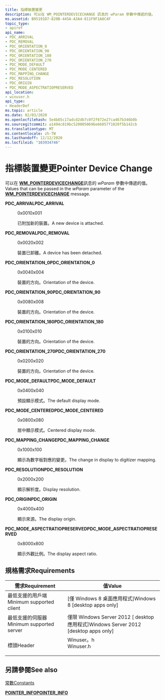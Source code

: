 ```yaml
---
title: 指標裝置變更
description: 可以在 WM_POINTERDEVICECHANGE 訊息的 wParam 參數中傳遞的值。
ms.assetid: B95191D7-820B-445A-A3A4-811F9F1A8C4F
topic_type:
- apiref
api_name:
- PDC_ARRIVAL
- PDC_REMOVAL
- PDC_ORIENTATION_0
- PDC_ORIENTATION_90
- PDC_ORIENTATION_180
- PDC_ORIENTATION_270
- PDC_MODE_DEFAULT
- PDC_MODE_CENTERED
- PDC_MAPPING_CHANGE
- PDC_RESOLUTION
- PDC_ORIGIN
- PDC_MODE_ASPECTRATIOPRESERVED
api_location:
- winuser.h
api_type:
- HeaderDef
ms.topic: article
ms.date: 02/03/2020
ms.openlocfilehash: 5e4b85c17adcd2db7c0f2f672e27ca467b346b0b
ms.sourcegitcommit: a1494c819bc5200050696e66057f1020f5b142cb
ms.translationtype: MT
ms.contentlocale: zh-TW
ms.lasthandoff: 12/12/2020
ms.locfileid: "103934746"
---
```

# <a name="pointer-device-change"></a><span data-ttu-id="542a0-103">指標裝置變更</span><span class="sxs-lookup"><span data-stu-id="542a0-103">Pointer Device Change</span></span>

<span data-ttu-id="542a0-104">可以在 [**WM_POINTERDEVICECHANGE**](wm-pointerdevicechange.md)訊息的 *wParam* 參數中傳遞的值。</span><span class="sxs-lookup"><span data-stu-id="542a0-104">Values that can be passed in the *wParam* parameter of the [**WM_POINTERDEVICECHANGE**](wm-pointerdevicechange.md) message.</span></span>

<dl> <dt>

<span data-ttu-id="542a0-105"><span id="PDC_ARRIVAL"></span><span id="pdc_arrival"></span>**PDC_ARRIVAL**</span><span class="sxs-lookup"><span data-stu-id="542a0-105"><span id="PDC_ARRIVAL"></span><span id="pdc_arrival"></span>**PDC_ARRIVAL**</span></span>
</dt> <dd> <dl> <dt>

<span data-ttu-id="542a0-106">0x001</span><span class="sxs-lookup"><span data-stu-id="542a0-106">0x001</span></span>
</dt> <dt>



<span data-ttu-id="542a0-107">已附加新的裝置。</span><span class="sxs-lookup"><span data-stu-id="542a0-107">A new device is attached.</span></span>


</dt> </dl> </dd> <dt>

<span data-ttu-id="542a0-108"><span id="PDC_REMOVAL"></span><span id="pdc_removal"></span>**PDC_REMOVAL**</span><span class="sxs-lookup"><span data-stu-id="542a0-108"><span id="PDC_REMOVAL"></span><span id="pdc_removal"></span>**PDC_REMOVAL**</span></span>
</dt> <dd> <dl> <dt>

<span data-ttu-id="542a0-109">0x002</span><span class="sxs-lookup"><span data-stu-id="542a0-109">0x002</span></span>
</dt> <dt>



<span data-ttu-id="542a0-110">裝置已卸離。</span><span class="sxs-lookup"><span data-stu-id="542a0-110">A device has been detached.</span></span>


</dt> </dl> </dd> <dt>

<span data-ttu-id="542a0-111"><span id="PDC_ORIENTATION_0"></span><span id="pdc_orientation_0"></span>**PDC_ORIENTATION_0**</span><span class="sxs-lookup"><span data-stu-id="542a0-111"><span id="PDC_ORIENTATION_0"></span><span id="pdc_orientation_0"></span>**PDC_ORIENTATION_0**</span></span>
</dt> <dd> <dl> <dt>

<span data-ttu-id="542a0-112">0x004</span><span class="sxs-lookup"><span data-stu-id="542a0-112">0x004</span></span>
</dt> <dt>



<span data-ttu-id="542a0-113">裝置的方向。</span><span class="sxs-lookup"><span data-stu-id="542a0-113">Orientation of the device.</span></span>


</dt> </dl> </dd> <dt>

<span data-ttu-id="542a0-114"><span id="PDC_ORIENTATION_90"></span><span id="pdc_orientation_90"></span>**PDC_ORIENTATION_90**</span><span class="sxs-lookup"><span data-stu-id="542a0-114"><span id="PDC_ORIENTATION_90"></span><span id="pdc_orientation_90"></span>**PDC_ORIENTATION_90**</span></span>
</dt> <dd> <dl> <dt>

<span data-ttu-id="542a0-115">0x008</span><span class="sxs-lookup"><span data-stu-id="542a0-115">0x008</span></span>
</dt> <dt>



<span data-ttu-id="542a0-116">裝置的方向。</span><span class="sxs-lookup"><span data-stu-id="542a0-116">Orientation of the device.</span></span>


</dt> </dl> </dd> <dt>

<span data-ttu-id="542a0-117"><span id="PDC_ORIENTATION_180"></span><span id="pdc_orientation_180"></span>**PDC_ORIENTATION_180**</span><span class="sxs-lookup"><span data-stu-id="542a0-117"><span id="PDC_ORIENTATION_180"></span><span id="pdc_orientation_180"></span>**PDC_ORIENTATION_180**</span></span>
</dt> <dd> <dl> <dt>

<span data-ttu-id="542a0-118">0x010</span><span class="sxs-lookup"><span data-stu-id="542a0-118">0x010</span></span>
</dt> <dt>



<span data-ttu-id="542a0-119">裝置的方向。</span><span class="sxs-lookup"><span data-stu-id="542a0-119">Orientation of the device.</span></span>


</dt> </dl> </dd> <dt>

<span data-ttu-id="542a0-120"><span id="PDC_ORIENTATION_270"></span><span id="pdc_orientation_270"></span>**PDC_ORIENTATION_270**</span><span class="sxs-lookup"><span data-stu-id="542a0-120"><span id="PDC_ORIENTATION_270"></span><span id="pdc_orientation_270"></span>**PDC_ORIENTATION_270**</span></span>
</dt> <dd> <dl> <dt>

<span data-ttu-id="542a0-121">0x020</span><span class="sxs-lookup"><span data-stu-id="542a0-121">0x020</span></span>
</dt> <dt>



<span data-ttu-id="542a0-122">裝置的方向。</span><span class="sxs-lookup"><span data-stu-id="542a0-122">Orientation of the device.</span></span>


</dt> </dl> </dd> <dt>

<span data-ttu-id="542a0-123"><span id="PDC_MODE_DEFAULT"></span><span id="pdc_mode_default"></span>**PDC_MODE_DEFAULT**</span><span class="sxs-lookup"><span data-stu-id="542a0-123"><span id="PDC_MODE_DEFAULT"></span><span id="pdc_mode_default"></span>**PDC_MODE_DEFAULT**</span></span>
</dt> <dd> <dl> <dt>

<span data-ttu-id="542a0-124">0x040</span><span class="sxs-lookup"><span data-stu-id="542a0-124">0x040</span></span>
</dt> <dt>



<span data-ttu-id="542a0-125">預設顯示模式。</span><span class="sxs-lookup"><span data-stu-id="542a0-125">The default display mode.</span></span>


</dt> </dl> </dd> <dt>

<span data-ttu-id="542a0-126"><span id="PDC_MODE_CENTERED"></span><span id="pdc_mode_centered"></span>**PDC_MODE_CENTERED**</span><span class="sxs-lookup"><span data-stu-id="542a0-126"><span id="PDC_MODE_CENTERED"></span><span id="pdc_mode_centered"></span>**PDC_MODE_CENTERED**</span></span>
</dt> <dd> <dl> <dt>

<span data-ttu-id="542a0-127">0x080</span><span class="sxs-lookup"><span data-stu-id="542a0-127">0x080</span></span>
</dt> <dt>



<span data-ttu-id="542a0-128">居中顯示模式。</span><span class="sxs-lookup"><span data-stu-id="542a0-128">Centered display mode.</span></span>


</dt> </dl> </dd> <dt>

<span data-ttu-id="542a0-129"><span id="PDC_MAPPING_CHANGE"></span><span id="pdc_mapping_change"></span>**PDC_MAPPING_CHANGE**</span><span class="sxs-lookup"><span data-stu-id="542a0-129"><span id="PDC_MAPPING_CHANGE"></span><span id="pdc_mapping_change"></span>**PDC_MAPPING_CHANGE**</span></span>
</dt> <dd> <dl> <dt>

<span data-ttu-id="542a0-130">0x100</span><span class="sxs-lookup"><span data-stu-id="542a0-130">0x100</span></span>
</dt> <dt>



<span data-ttu-id="542a0-131">顯示為數字板對應的變更。</span><span class="sxs-lookup"><span data-stu-id="542a0-131">The change in display to digitizer mapping.</span></span>


</dt> </dl> </dd> <dt>

<span data-ttu-id="542a0-132"><span id="PDC_RESOLUTION"></span><span id="pdc_resolution"></span>**PDC_RESOLUTION**</span><span class="sxs-lookup"><span data-stu-id="542a0-132"><span id="PDC_RESOLUTION"></span><span id="pdc_resolution"></span>**PDC_RESOLUTION**</span></span>
</dt> <dd> <dl> <dt>

<span data-ttu-id="542a0-133">0x200</span><span class="sxs-lookup"><span data-stu-id="542a0-133">0x200</span></span>
</dt> <dt>



<span data-ttu-id="542a0-134">顯示解析度。</span><span class="sxs-lookup"><span data-stu-id="542a0-134">Display resolution.</span></span>


</dt> </dl> </dd> <dt>

<span data-ttu-id="542a0-135"><span id="PDC_ORIGIN"></span><span id="pdc_origin"></span>**PDC_ORIGIN**</span><span class="sxs-lookup"><span data-stu-id="542a0-135"><span id="PDC_ORIGIN"></span><span id="pdc_origin"></span>**PDC_ORIGIN**</span></span>
</dt> <dd> <dl> <dt>

<span data-ttu-id="542a0-136">0x400</span><span class="sxs-lookup"><span data-stu-id="542a0-136">0x400</span></span>
</dt> <dt>



<span data-ttu-id="542a0-137">顯示來源。</span><span class="sxs-lookup"><span data-stu-id="542a0-137">The display origin.</span></span>


</dt> </dl> </dd> <dt>

<span data-ttu-id="542a0-138"><span id="PDC_MODE_ASPECTRATIOPRESERVED"></span><span id="pdc_mode_aspectratiopreserved"></span>**PDC_MODE_ASPECTRATIOPRESERVED**</span><span class="sxs-lookup"><span data-stu-id="542a0-138"><span id="PDC_MODE_ASPECTRATIOPRESERVED"></span><span id="pdc_mode_aspectratiopreserved"></span>**PDC_MODE_ASPECTRATIOPRESERVED**</span></span>
</dt> <dd> <dl> <dt>

<span data-ttu-id="542a0-139">0x800</span><span class="sxs-lookup"><span data-stu-id="542a0-139">0x800</span></span>
</dt> <dt>



<span data-ttu-id="542a0-140">顯示外觀比例。</span><span class="sxs-lookup"><span data-stu-id="542a0-140">The display aspect ratio.</span></span>


</dt> </dl> </dd> </dl>

## <a name="requirements"></a><span data-ttu-id="542a0-141">規格需求</span><span class="sxs-lookup"><span data-stu-id="542a0-141">Requirements</span></span>



| <span data-ttu-id="542a0-142">需求</span><span class="sxs-lookup"><span data-stu-id="542a0-142">Requirement</span></span> | <span data-ttu-id="542a0-143">值</span><span class="sxs-lookup"><span data-stu-id="542a0-143">Value</span></span> |
|-------------------------------------|--------------------------------------------------------------------------------------|
| <span data-ttu-id="542a0-144">最低支援的用戶端</span><span class="sxs-lookup"><span data-stu-id="542a0-144">Minimum supported client</span></span><br/> | <span data-ttu-id="542a0-145">\[僅 Windows 8 桌面應用程式\]</span><span class="sxs-lookup"><span data-stu-id="542a0-145">Windows 8 \[desktop apps only\]</span></span><br/>                                           |
| <span data-ttu-id="542a0-146">最低支援的伺服器</span><span class="sxs-lookup"><span data-stu-id="542a0-146">Minimum supported server</span></span><br/> | <span data-ttu-id="542a0-147">僅限 Windows Server 2012 \[ desktop 應用程式\]</span><span class="sxs-lookup"><span data-stu-id="542a0-147">Windows Server 2012 \[desktop apps only\]</span></span><br/>                                 |
| <span data-ttu-id="542a0-148">標頭</span><span class="sxs-lookup"><span data-stu-id="542a0-148">Header</span></span><br/>                   | <dl> <span data-ttu-id="542a0-149"><dt>Winuser。h</dt></span><span class="sxs-lookup"><span data-stu-id="542a0-149"><dt>Winuser.h</dt></span></span> </dl> |



## <a name="see-also"></a><span data-ttu-id="542a0-150">另請參閱</span><span class="sxs-lookup"><span data-stu-id="542a0-150">See also</span></span>

<dl> <dt>

[<span data-ttu-id="542a0-151">常數</span><span class="sxs-lookup"><span data-stu-id="542a0-151">Constants</span></span>](constants.md)
</dt> <dt>

[<span data-ttu-id="542a0-152">**POINTER_INFO**</span><span class="sxs-lookup"><span data-stu-id="542a0-152">**POINTER_INFO**</span></span>](/previous-versions/windows/desktop/api)
</dt> </dl>

 

 





